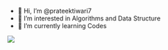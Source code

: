 - 👋 Hi, I’m @prateektiwari7
- 👀 I’m interested in Algorithms and Data Structure
- 🌱 I’m currently learning Codes

![](https://media0.giphy.com/media/bGgsc5mWoryfgKBx1u/giphy.gif?cid=790b7611694913786c99f4f1cbdf50022e516489018741c9&rid=giphy.gif)



<!---
prateektiwari7/prateektiwari7 is a ✨ special ✨ repository because its `README.md` (this file) appears on your GitHub profile.
You can click the Preview link to take a look at your changes.
--->
